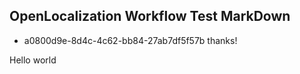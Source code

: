 ## OpenLocalization Workflow Test MarkDown
* a0800d9e-8d4c-4c62-bb84-27ab7df5f57b 
thanks!

Hello world